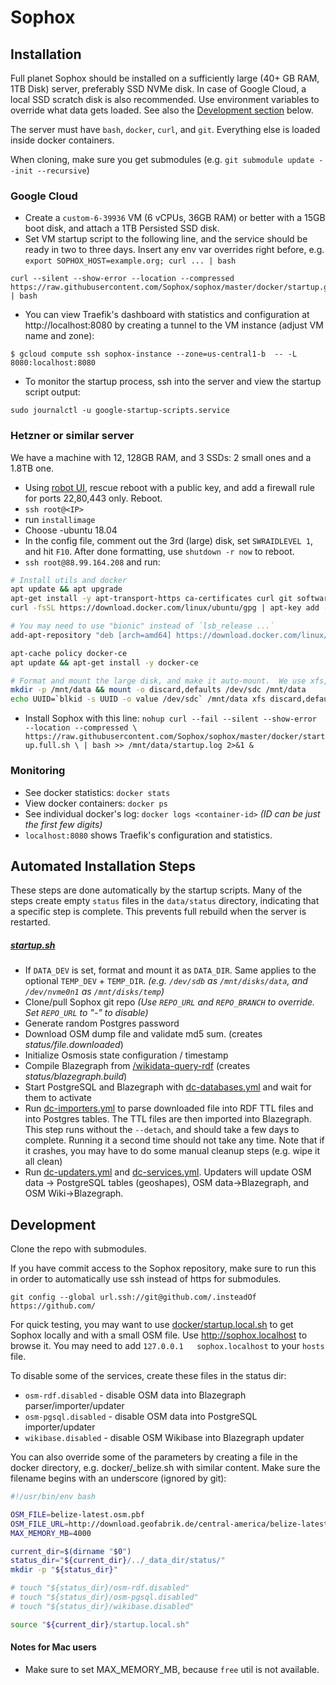 # Sophox

## Installation

Full planet Sophox should be installed on a sufficiently large (40+ GB RAM, 1TB Disk) server, preferably SSD NVMe disk.  In case of Google Cloud, a local SSD scratch disk is also recommended.  Use environment variables to override what data gets loaded.  See also the [Development section](#development) below.

The server must have `bash`, `docker`, `curl`, and `git`.  Everything else is loaded inside docker containers.

When cloning, make sure you get submodules (e.g. `git submodule update --init --recursive`)

### Google Cloud
* Create a `custom-6-39936` VM (6 vCPUs, 36GB RAM) or better with a 15GB boot disk, and attach a 1TB Persisted SSD disk.
* Set VM startup script to the following line, and the service should be ready in two to three days.  Insert any env var overrides right before, e.g. `export SOPHOX_HOST=example.org; curl ... | bash`
```
curl --silent --show-error --location --compressed https://raw.githubusercontent.com/Sophox/sophox/master/docker/startup.gcp.sh | bash
```

* You can view Traefik's dashboard with statistics and configuration at http://localhost:8080 by creating a tunnel to the VM instance (adjust VM name and zone):
```
$ gcloud compute ssh sophox-instance --zone=us-central1-b  -- -L 8080:localhost:8080
```

* To monitor the startup process, ssh into the server and view the startup script output:
```
sudo journalctl -u google-startup-scripts.service
```

### Hetzner or similar server

We have a machine with 12, 128GB RAM, and 3 SSDs: 2 small ones and a 1.8TB one.

* Using [robot UI](https://robot.your-server.de/), rescue reboot with a public key, and add a firewall rule for ports 22,80,443 only. Reboot.
* `ssh root@<IP>`
* run `installimage`
* Choose -ubuntu 18.04
* In the config file, comment out the 3rd (large) disk, set `SWRAIDLEVEL 1`, and hit `F10`.  After done formatting, use `shutdown -r now` to reboot.
* `ssh root@88.99.164.208` and run:
```bash
# Install utils and docker
apt update && apt upgrade
apt-get install -y apt-transport-https ca-certificates curl git software-properties-common
curl -fsSL https://download.docker.com/linux/ubuntu/gpg | apt-key add -

# You may need to use "bionic" instead of `lsb_release ...` 
add-apt-repository "deb [arch=amd64] https://download.docker.com/linux/ubuntu $(lsb_release -cs) stable"

apt-cache policy docker-ce
apt update && apt-get install -y docker-ce

# Format and mount the large disk, and make it auto-mount.  We use xfs, but ext4 is fine too.
mkdir -p /mnt/data && mount -o discard,defaults /dev/sdc /mnt/data
echo UUID=`blkid -s UUID -o value /dev/sdc` /mnt/data xfs discard,defaults,nofail 0 2 | tee -a /etc/fstab
```

* Install Sophox with this line:
`nohup curl --fail --silent --show-error --location --compressed \
   https://raw.githubusercontent.com/Sophox/sophox/master/docker/startup.full.sh \
   | bash >> /mnt/data/startup.log 2>&1 &`

### Monitoring
* See docker statistics:  `docker stats`
* View docker containers:  `docker ps`
* See individual docker's log:  `docker logs <container-id>` _(ID can be just the first few digits)_
* `localhost:8080` shows Traefik's configuration and statistics.

## Automated Installation Steps
These steps are done automatically by the startup scripts. Many of the steps create empty `status` files in the `data/status` directory, indicating that a specific step is complete. This prevents full rebuild when the server is restarted.

##### [startup.sh](docker/startup.sh)
* If `DATA_DEV` is set, format and mount it as `DATA_DIR`.  Same applies to the optional `TEMP_DEV` + `TEMP_DIR`. _(e.g. `/dev/sdb`  as `/mnt/disks/data`, and `/dev/nvme0n1` as `/mnt/disks/temp`)_
* Clone/pull Sophox git repo _(Use `REPO_URL` and `REPO_BRANCH` to override. Set `REPO_URL` to "-" to disable)_
* Generate random Postgres password
* Download OSM dump file and validate md5 sum. (creates _status/file.downloaded_)
* Initialize Osmosis state configuration / timestamp
* Compile Blazegraph from [/wikidata-query-rdf](wikidata-query-rdf)  (creates _status/blazegraph.build_)
* Start PostgreSQL and Blazegraph with [dc-databases.yml](docker/dc-databases.yml) and wait for them to activate
* Run [dc-importers.yml](docker/dc-importers.yml) to parse downloaded file into RDF TTL files and into Postgres tables. The TTL files are then imported into Blazegraph.  This step runs without the `--detach`, and should take a few days to complete.  Running it a second time should not take any time. Note that if it crashes, you may have to do some manual cleanup steps (e.g. wipe it all clean)
* Run [dc-updaters.yml](docker/dc-updaters.yml) and [dc-services.yml](docker/dc-services.yml). Updaters will update OSM data -> PostgreSQL tables (geoshapes), OSM data->Blazegraph, and OSM Wiki->Blazegraph. 

## Development

Clone the repo with submodules.

If you have commit access to the Sophox repository, make sure to run this in order to automatically use ssh instead of https for submodules.
```
git config --global url.ssh://git@github.com/.insteadOf https://github.com/
```

For quick testing, you may want to use [docker/startup.local.sh](docker/startup.local.sh) to get Sophox locally and with a small OSM file.   Use  http://sophox.localhost  to browse it. You may need to add `127.0.0.1   sophox.localhost` to your `hosts` file.

To disable some of the services, create these files in the status dir:
* `osm-rdf.disabled` - disable OSM data into Blazegraph parser/importer/updater
* `osm-pgsql.disabled` - disable OSM data into PostgreSQL importer/updater
* `wikibase.disabled` - disable OSM Wikibase into Blazegraph updater

You can also override some of the parameters by creating a file in the docker directory, e.g. docker/_belize.sh with similar content. Make sure the filename begins with an underscore (ignored by git):

```bash
#!/usr/bin/env bash

OSM_FILE=belize-latest.osm.pbf
OSM_FILE_URL=http://download.geofabrik.de/central-america/belize-latest.osm.pbf
MAX_MEMORY_MB=4000

current_dir=$(dirname "$0")
status_dir="${current_dir}/../_data_dir/status/"
mkdir -p "${status_dir}"

# touch "${status_dir}/osm-rdf.disabled"
# touch "${status_dir}/osm-pgsql.disabled"
# touch "${status_dir}/wikibase.disabled"

source "${current_dir}/startup.local.sh"
```


#### Notes for Mac users
* Make sure to set MAX_MEMORY_MB, because `free` util is not available.
